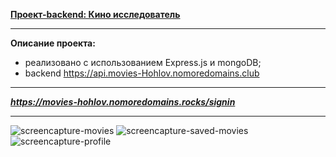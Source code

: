 
**[Проект-backend: Кино исследователь](https://movies-hohlov.nomoredomains.rocks/signin)**

---

**Описание проекта:**

- реализовано с использованием Express.js и mongoDB;
- backend https://api.movies-Hohlov.nomoredomains.club

---

**_https://movies-hohlov.nomoredomains.rocks/signin_**

---

![screencapture-movies](https://user-images.githubusercontent.com/94252054/227803883-b987bbad-3351-4331-bc82-cb3f5104afdb.png)
![screencapture-saved-movies](https://user-images.githubusercontent.com/94252054/227803890-44192443-14e9-4f10-a4cf-dfdcc8f3b594.png)
![screencapture-profile](https://user-images.githubusercontent.com/94252054/227803894-13e24785-38e1-4831-b7ff-ff04ac11a899.png)
